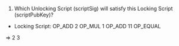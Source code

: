 1. Which Unlocking Script (scriptSig) will satisfy this Locking Script (scriptPubKey)?
- Locking Script: OP_ADD 2 OP_MUL 1 OP_ADD 11 OP_EQUAL

=> 2 3
